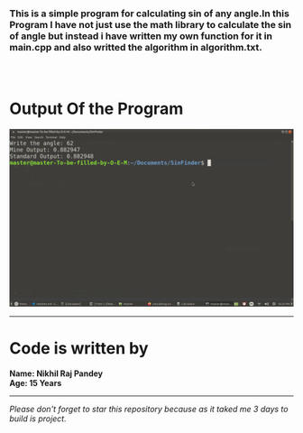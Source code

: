 <h3> This is a simple program for calculating sin of any angle.In this Program I have not just use the math library to calculate the sin of angle but instead i have written my own function for it in main.cpp and also writted the algorithm in algorithm.txt. <h3> <br>

<h1>Output Of the Program</h1>

![Alt text](./screenshot.png?raw=true "ScreenShot")

<hr>

<h1>
Code is written by
</h1>

**Name: Nikhil Raj Pandey<br>Age: 15 Years**

<hr>

*Please don't forget to star this repository because as it taked me 3 days to build is project.*
